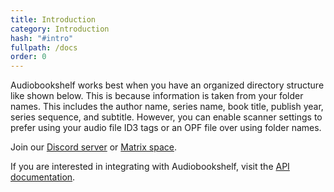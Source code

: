 ```yaml
---
title: Introduction
category: Introduction
hash: "#intro"
fullpath: /docs
order: 0
---
```


Audiobookshelf works best when you have an organized directory structure like shown below. This is because information is taken from your folder names. This includes the author name, series name, book title, publish year, series sequence, and subtitle. However, you can enable scanner settings to prefer using your audio file ID3 tags or an OPF file over using folder names.

Join our [Discord server](https://discord.gg/HQgCbd6E75) or [Matrix space](https://matrix.to/#/#audiobookshelf:matrix.org).

If you are interested in integrating with Audiobookshelf, visit the [API documentation](https://api.audiobookshelf.org/).

